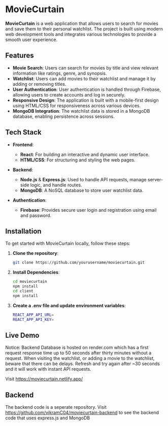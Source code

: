 # MovieCurtain

**MovieCurtain** is a web application that allows users to search for movies and save them to their personal watchlist. The project is built using modern web development tools and integrates various technologies to provide a smooth user experience.

## Features

- **Movie Search**: Users can search for movies by title and view relevant information like ratings, genre, and synopsis.
- **Watchlist**: Users can add movies to their watchlist and manage it by adding or removing titles.
- **User Authentication**: User authentication is handled through Firebase, allowing users to create accounts and log in securely.
- **Responsive Design**: The application is built with a mobile-first design using HTML/CSS for responsiveness across various devices.
- **MongoDB Integration**: The watchlist data is stored in a MongoDB database, enabling persistence across sessions.

## Tech Stack

- **Frontend**:
  - **React**: For building an interactive and dynamic user interface.
  - **HTML/CSS**: For structuring and styling the web pages.

- **Backend**:
  - **Node.js** & **Express.js**: Used to handle API requests, manage server-side logic, and handle routes.
  - **MongoDB**: A NoSQL database to store user watchlist data.

- **Authentication**:
  - **Firebase**: Provides secure user login and registration using email and password.

## Installation

To get started with MovieCurtain locally, follow these steps:

1. **Clone the repository**:
   ```bash
   git clone https://github.com/yourusername/moviecurtain.git

2. **Install Dependencies**:
    ```bash
    cd moviecurtain
    npm install
    cd client
    npm install

3. **Create a .env file and update environment variables**:
   ```bash
   REACT_APP_API_URL=
   REACT_APP_API_KEY=

## Live Demo
Notice: Backend Database is hosted on render.com which has a first request response time up to 50 seconds after thirty minutes without a request. When visiting the watchlist, or adding a movie to the watchlist, beware that there can be delays. Refresh and try again after ~30 seconds and it will work with instant API requests. 

Visit https://moviecurtain.netlify.app/

## Backend
The backend code is a seperate repository. Visit https://github.com/vikramC04/moviecurtain-backend to see the backend code that uses express.js and MongoDB
